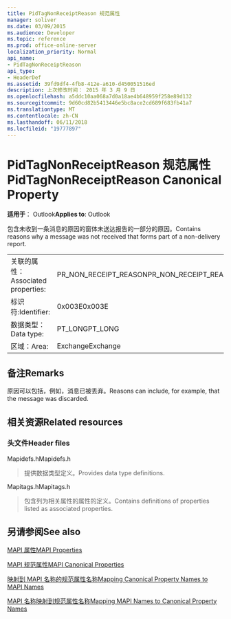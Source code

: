 ```yaml
---
title: PidTagNonReceiptReason 规范属性
manager: soliver
ms.date: 03/09/2015
ms.audience: Developer
ms.topic: reference
ms.prod: office-online-server
localization_priority: Normal
api_name:
- PidTagNonReceiptReason
api_type:
- HeaderDef
ms.assetid: 39fd9df4-4fb8-412e-a610-d450051516ed
description: 上次修改时间： 2015 年 3 月 9 日
ms.openlocfilehash: a5ddc10aa068a7d0a18ae4b648959f258e89d132
ms.sourcegitcommit: 9d60cd82b5413446e5bc8ace2cd689f683fb41a7
ms.translationtype: MT
ms.contentlocale: zh-CN
ms.lasthandoff: 06/11/2018
ms.locfileid: "19777897"
---
```

# <a name="pidtagnonreceiptreason-canonical-property"></a><span data-ttu-id="cc42e-103">PidTagNonReceiptReason 规范属性</span><span class="sxs-lookup"><span data-stu-id="cc42e-103">PidTagNonReceiptReason Canonical Property</span></span>

  
  
<span data-ttu-id="cc42e-104">**适用于**： Outlook</span><span class="sxs-lookup"><span data-stu-id="cc42e-104">**Applies to**: Outlook</span></span> 
  
<span data-ttu-id="cc42e-105">包含未收到一条消息的原因的窗体未送达报告的一部分的原因。</span><span class="sxs-lookup"><span data-stu-id="cc42e-105">Contains reasons why a message was not received that forms part of a non-delivery report.</span></span>
  
|||
|:-----|:-----|
|<span data-ttu-id="cc42e-106">关联的属性：</span><span class="sxs-lookup"><span data-stu-id="cc42e-106">Associated properties:</span></span>  <br/> |<span data-ttu-id="cc42e-107">PR_NON_RECEIPT_REASON</span><span class="sxs-lookup"><span data-stu-id="cc42e-107">PR_NON_RECEIPT_REASON</span></span>  <br/> |
|<span data-ttu-id="cc42e-108">标识符:</span><span class="sxs-lookup"><span data-stu-id="cc42e-108">Identifier:</span></span>  <br/> |<span data-ttu-id="cc42e-109">0x003E</span><span class="sxs-lookup"><span data-stu-id="cc42e-109">0x003E</span></span>  <br/> |
|<span data-ttu-id="cc42e-110">数据类型：</span><span class="sxs-lookup"><span data-stu-id="cc42e-110">Data type:</span></span>  <br/> |<span data-ttu-id="cc42e-111">PT_LONG</span><span class="sxs-lookup"><span data-stu-id="cc42e-111">PT_LONG</span></span>  <br/> |
|<span data-ttu-id="cc42e-112">区域：</span><span class="sxs-lookup"><span data-stu-id="cc42e-112">Area:</span></span>  <br/> |<span data-ttu-id="cc42e-113">Exchange</span><span class="sxs-lookup"><span data-stu-id="cc42e-113">Exchange</span></span>  <br/> |
   
## <a name="remarks"></a><span data-ttu-id="cc42e-114">备注</span><span class="sxs-lookup"><span data-stu-id="cc42e-114">Remarks</span></span>

<span data-ttu-id="cc42e-115">原因可以包括，例如，消息已被丢弃。</span><span class="sxs-lookup"><span data-stu-id="cc42e-115">Reasons can include, for example, that the message was discarded.</span></span>
  
## <a name="related-resources"></a><span data-ttu-id="cc42e-116">相关资源</span><span class="sxs-lookup"><span data-stu-id="cc42e-116">Related resources</span></span>

### <a name="header-files"></a><span data-ttu-id="cc42e-117">头文件</span><span class="sxs-lookup"><span data-stu-id="cc42e-117">Header files</span></span>

<span data-ttu-id="cc42e-118">Mapidefs.h</span><span class="sxs-lookup"><span data-stu-id="cc42e-118">Mapidefs.h</span></span>
  
> <span data-ttu-id="cc42e-119">提供数据类型定义。</span><span class="sxs-lookup"><span data-stu-id="cc42e-119">Provides data type definitions.</span></span>
    
<span data-ttu-id="cc42e-120">Mapitags.h</span><span class="sxs-lookup"><span data-stu-id="cc42e-120">Mapitags.h</span></span>
  
> <span data-ttu-id="cc42e-121">包含列为相关属性的属性的定义。</span><span class="sxs-lookup"><span data-stu-id="cc42e-121">Contains definitions of properties listed as associated properties.</span></span>
    
## <a name="see-also"></a><span data-ttu-id="cc42e-122">另请参阅</span><span class="sxs-lookup"><span data-stu-id="cc42e-122">See also</span></span>



[<span data-ttu-id="cc42e-123">MAPI 属性</span><span class="sxs-lookup"><span data-stu-id="cc42e-123">MAPI Properties</span></span>](mapi-properties.md)
  
[<span data-ttu-id="cc42e-124">MAPI 规范属性</span><span class="sxs-lookup"><span data-stu-id="cc42e-124">MAPI Canonical Properties</span></span>](mapi-canonical-properties.md)
  
[<span data-ttu-id="cc42e-125">映射到 MAPI 名称的规范属性名称</span><span class="sxs-lookup"><span data-stu-id="cc42e-125">Mapping Canonical Property Names to MAPI Names</span></span>](mapping-canonical-property-names-to-mapi-names.md)
  
[<span data-ttu-id="cc42e-126">MAPI 名称映射到规范属性名称</span><span class="sxs-lookup"><span data-stu-id="cc42e-126">Mapping MAPI Names to Canonical Property Names</span></span>](mapping-mapi-names-to-canonical-property-names.md)

